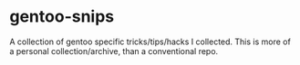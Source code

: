 # gentoo-snips
A collection of gentoo specific tricks/tips/hacks I collected. This is more of a personal collection/archive, than a conventional repo.
